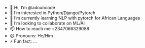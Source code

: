 - 👋 Hi, I’m @adouncode
- 👀 I’m interested in Python/Django/Pytorch
- 🌱 I’m currently learning NLP with pytorch for African Languages
- 💞️ I’m looking to collaborate on ML/AI
- 📫 How to reach me =2347066329088
- 😄 Pronouns: He/Him
- ⚡ Fun fact: ...

<!---
adouncode/adouncode is a ✨ special ✨ repository because its `README.md` (this file) appears on your GitHub profile.
You can click the Preview link to take a look at your changes.
--->

